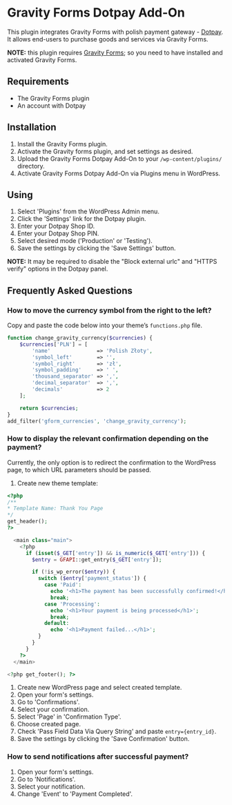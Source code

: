 # Gravity Forms Dotpay Add-On

This plugin integrates Gravity Forms with polish payment gateway - [Dotpay](https://www.dotpay.pl/). It allows end-users to purchase goods and services via Gravity Forms.

**NOTE:** this plugin requires [Gravity Forms](https://www.gravityforms.com/); so you need to have installed and activated Gravity Forms.

## Requirements

  * The Gravity Forms plugin
  * An account with Dotpay

## Installation

  1. Install the Gravity Forms plugin.
  1. Activate the Gravity forms plugin, and set settings as desired.
  1. Upload the Gravity Forms Dotpay Add-On to your `/wp-content/plugins/` directory.
  1. Activate Gravity Forms Dotpay Add-On via Plugins menu in WordPress.

## Using

  1. Select 'Plugins' from the WordPress Admin menu.
  1. Click the 'Settings' link for the Dotpay plugin.
  1. Enter your Dotpay Shop ID.
  1. Enter your Dotpay Shop PIN.
  1. Select desired mode ('Production' or 'Testing').
  1. Save the settings by clicking the 'Save Settings' button.

**NOTE:** It may be required to disable the "Block external urlc" and "HTTPS verify" options in the Dotpay panel.

## Frequently Asked Questions

### How to move the currency symbol from the right to the left?

Copy and paste the code below into your theme’s `functions.php` file.
```php
function change_gravity_currency($currencies) {
	$currencies['PLN'] = [
		'name'               => 'Polish Złoty',
		'symbol_left'        => '',
		'symbol_right'       => 'zł',
		'symbol_padding'     => ' ',
		'thousand_separator' => ',',
		'decimal_separator'  => ',',
		'decimals'           => 2
	];

	return $currencies;
}
add_filter('gform_currencies', 'change_gravity_currency');
```

### How to display the relevant confirmation depending on the payment?

Currently, the only option is to redirect the confirmation to the WordPress page, to which URL parameters should be passed.

  1. Create new theme template:
  ```php
  <?php
  /**
  * Template Name: Thank You Page
  */
  get_header();
  ?>

    <main class="main">
      <?php
        if (isset($_GET['entry']) && is_numeric($_GET['entry'])) {
          $entry = GFAPI::get_entry($_GET['entry']);

          if (!is_wp_error($entry)) {
            switch ($entry['payment_status']) {
              case 'Paid':
                echo '<h1>The payment has been successfully confirmed!</h1>';
                break;
              case 'Processing':
                echo '<h1>Your payment is being processed</h1>';
                break;
              default:
                echo '<h1>Payment failed...</h1>';
            }
          }
        }
      ?>
    </main>

  <?php get_footer(); ?>
  ```
  1. Create new WordPress page and select created template.
  1. Open your form's settings.
  1. Go to 'Confirmations'.
  1. Select your confirmation.
  1. Select 'Page' in 'Confirmation Type'.
  1. Choose created page.
  1. Check 'Pass Field Data Via Query String' and paste `entry={entry_id}`.
  1. Save the settings by clicking the 'Save Confirmation' button.

### How to send notifications after successful payment?

  1. Open your form's settings.
  1. Go to 'Notifications'.
  1. Select your notification.
  1. Change 'Event' to 'Payment Completed'.